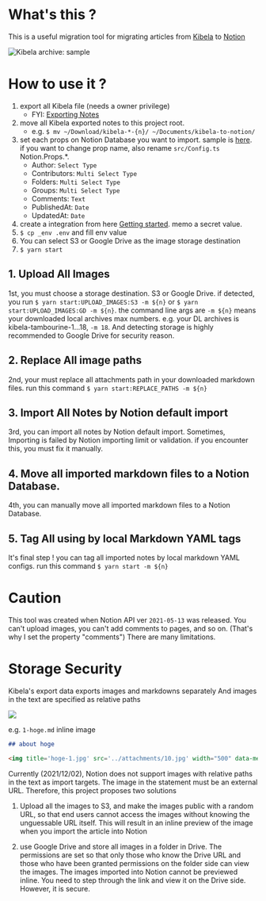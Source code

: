 # What's this ?

This is a useful migration tool for migrating articles from [Kibela](https://kibe.la/) to [Notion](https://www.notion.so/product?fredir=1)

![Kibela archive: sample](https://i.gyazo.com/d0fc3c24bda1aca74b7feef40e5f8662.png)

# How to use it ?

1. export all Kibela file (needs a owner privilege)
   - FYI: [Exporting Notes](https://support.kibe.la/hc/ja/articles/360035421751)
1. move all Kibela exported notes to this project root.
   - e.g. `$ mv ~/Download/kibela-*-{n}/ ~/Documents/kibela-to-notion/`
1. set each props on Notion Database you want to import. sample is [here](https://learned-garment-070.notion.site/5c358395c87344dfb71a8ed0023c3298?v=a7ae5523d3474bc3897af676a7b3071f). if you want to change prop name, also rename `src/Config.ts` Notion.Props.\*.
   - Author: `Select Type`
   - Contributors: `Multi Select Type`
   - Folders: `Multi Select Type`
   - Groups: `Multi Select Type`
   - Comments: `Text`
   - PublishedAt: `Date`
   - UpdatedAt: `Date`
1. create a integration from here [Getting started](https://developers.notion.com/docs/getting-started). memo a secret value.
1. `$ cp _env .env` and fill env value
1. You can select S3 or Google Drive as the image storage destination
1. `$ yarn start`

## 1. Upload All Images

1st, you must choose a storage destination. S3 or Google Drive.
if detected, you run `$ yarn start:UPLOAD_IMAGES:S3 -m ${n}` or `$ yarn start:UPLOAD_IMAGES:GD -m ${n}`.
the command line args are `-m ${n}` means your downloaded local archives max numbers. e.g. your DL archives is kibela-tambourine-1...18, `-m 18`.
And detecting storage is highly recommended to Google Drive for security reason.

## 2. Replace All image paths

2nd, your must replace all attachments path in your downloaded markdown files.
run this command `$ yarn start:REPLACE_PATHS -m ${n}`

## 3. Import All Notes by Notion default import

3rd, you can import all notes by Notion default import.
Sometimes, Importing is failed by Notion importing limit or validation. if you encounter this, you must fix it manually.

## 4. Move all imported markdown files to a Notion Database.

4th, you can manually move all imported markdown files to a Notion Database.

## 5. Tag All using by local Markdown YAML tags

It's final step ! you can tag all imported notes by local markdown YAML configs.
run this command `$ yarn start -m ${n}`

# Caution

This tool was created when Notion API ver `2021-05-13` was released.
You can't upload images, you can't add comments to pages, and so on. (That's why I set the property "comments")
There are many limitations.

# Storage Security

Kibela's export data exports images and markdowns separately
And images in the text are specified as relative paths

![](https://i.gyazo.com/9badb7575781fd63ab681ce8da88b739.png)

e.g. `1-hoge.md` inline image

```markdown
## about hoge

<img title='hoge-1.jpg' src='../attachments/10.jpg' width="500" data-meta='{"width":500,"height":471}'>
```

Currently (2021/12/02), Notion does not support images with relative paths in the text as import targets.
The image in the statement must be an external URL.
Therefore, this project proposes two solutions

1. Upload all the images to S3, and make the images public with a random URL, so that end users cannot access the images without knowing the unguessable URL itself. This will result in an inline preview of the image when you import the article into Notion

1. use Google Drive and store all images in a folder in Drive. The permissions are set so that only those who know the Drive URL and those who have been granted permissions on the folder side can view the images. The images imported into Notion cannot be previewed inline. You need to step through the link and view it on the Drive side. However, it is secure.
